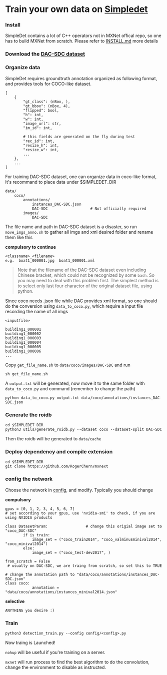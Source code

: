 # Train your own data on [Simpledet](https://github.com/TuSimple/simpledet)
### Install
SimpleDet contains a lot of C++ operators not in MXNet offical repo, so one has to build MXNet from scratch. Please refer to [INSTALL.md](https://github.com/TuSimple/simpledet/blob/master/doc/INSTALL.md) more details
### Download the [DAC-SDC dataset](https://pitt.app.box.com/s/756141768nn92cj0dkfbg6dan17c4h4q0)
### Organize data
SimpleDet requires groundtruth annotation organized as following format, and provides tools for COCO-like dataset. 
```
[
    {
        "gt_class": (nBox, ),
        "gt_bbox": (nBox, 4),
        "flipped": bool,
        "h": int,
        "w": int,
        "image_url": str,
        "im_id": int,
        
        # this fields are generated on the fly during test
        "rec_id": int,
        "resize_h": int,
        "resize_w": int,
        ...
    },
    ...
]
```
For training DAC-SDC dataset, one can organize data in coco-like format, It's recommand to place data under $SIMPLEDET_DIR
```
data/
    coco/
        annotations/
            instances_DAC-SDC.json
            DAC-SDC                   # Not officially required
        images/
            DAC-SDC
```
The file name and path in DAC-SDC dataset is a disaster, so run `move_imgs_anno.sh` to gather all imgs and xml desired folder and rename them like this

**compulsory to continue**
```
<classname>_<filename>
e.g.  boat1_000001.jpg  boat1_000001.xml
```
> Note that the filename of the DAC-SDC dataset even including Chinese bracket, which could not be recognized by some `bash`. So you may need to deal with this problem first. The simplest method is to select only last four charactor of the original dataset file, using python.


Since coco needs .json file while DAC provides xml format, so one should do the conversion using `data_to_coco.py`, which require a input file recording the name of all imgs
```
<inputfile>

building1_000001
building1_000002
building1_000003
building1_000004
building1_000005
building1_000006
...
```
Copy `get_file_name.sh` to `data/coco/images/DAC-SDC` and run
```
sh get_file_name.sh
```
A `output.txt` will be generated, now move it to the same folder with `data_to_coco.py` and command (remember to change the path)
```
python data_to_coco.py output.txt data/coco/annotations/instances_DAC-SDC.json
```
### Generate the roidb
```
cd $SIMPLEDET_DIR
python3 utils/generate_roidb.py --dataset coco --dataset-split DAC-SDC
```
Then the roidb will be generated to `data/cache`
### Deploy dependency and compile extension
```
cd $SIMPLEDET_DIR
git clone https://github.com/RogerChern/mxnext
```
### config the network
Choose the network in [config](https://github.com/TuSimple/simpledet/tree/master/config), and modify. Typically you should change

**compulsory**
```
gpus = [0, 1, 2, 3, 4, 5, 6, 7]     
# set according to your gpus, use 'nvidia-smi' to check, if you are using NVIDIA products
```
```
class DatasetParam:                 # change this origial image set to "coco_DAC-SDC"
        if is_train:
            image_set = ("coco_train2014", "coco_valminusminival2014", "coco_minival2014")
        else:
            image_set = ("coco_test-dev2017", )
```
```
from_scratch = False              
 # usually on DAC-SDC, we are traing from scratch, so set this to TRUE
```
```
# change the annotation path to "data/coco/annotations/instances_DAC-SDC.json"
class coco:                         
            annotation = "data/coco/annotations/instances_minival2014.json"
```
**selective**
```
ANYTHING you desire :)
```
### Train
```
python3 detection_train.py --config config/<config>.py
```
Now traing is Launched!

`nohup` will be useful if you're training on a server.

`mxnet` will run process to find the best algorithm to do the convolution, change the environment to disable as instructed.



